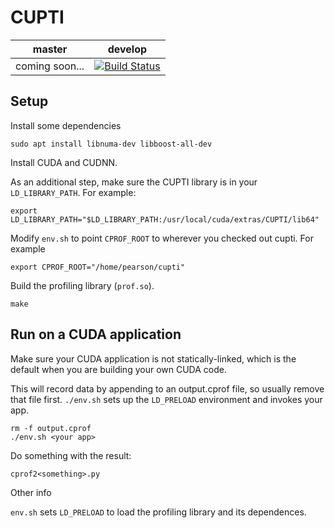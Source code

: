 # CUPTI

| master | develop |
|--------|---------|
| coming soon... | [![Build Status](https://travis-ci.org/cwpearson/cupti.svg?branch=develop)](https://travis-ci.org/cwpearson/cupti)

## Setup

Install some dependencies

    sudo apt install libnuma-dev libboost-all-dev

Install CUDA and CUDNN.

As an additional step, make sure the CUPTI library is in your `LD_LIBRARY_PATH`. For example:

    export LD_LIBRARY_PATH="$LD_LIBRARY_PATH:/usr/local/cuda/extras/CUPTI/lib64"

Modify `env.sh` to point `CPROF_ROOT` to wherever you checked out cupti. For example

    export CPROF_ROOT="/home/pearson/cupti"

Build the profiling library (`prof.so`).

    make

## Run on a CUDA application

Make sure your CUDA application is not statically-linked, which is the default when you are building your own CUDA code.

This will record data by appending to an output.cprof file, so usually remove that file first. `./env.sh` sets up the `LD_PRELOAD` environment and invokes your app.

    rm -f output.cprof
    ./env.sh <your app>

Do something with the result:

    cprof2<something>.py

Other info

`env.sh` sets `LD_PRELOAD` to load the profiling library and its dependences.